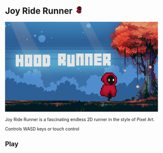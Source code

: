 # Joy Ride Runner ![LTS](stuff/1.gif)

![LTS](stuff/cover.png)

Joy Ride Runner is a fascinating endless 2D runner in the style of Pixel Art.

Controls
WASD keys or touch control
## Play
